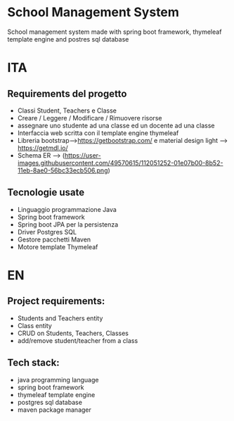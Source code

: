 # School Management System
School management system made with spring boot framework, thymeleaf template engine and postres sql database
# ITA
## Requirements del progetto
  - Classi Student, Teachers e Classe
  - Creare / Leggere / Modificare / Rimuovere risorse
  - assegnare uno studente ad una classe ed un docente ad una classe
  - Interfaccia web scritta con il template engine thymeleaf
  - Libreria bootstrap-->https://getbootstrap.com/
 e material design light --> https://getmdl.io/
  - Schema ER --> (https://user-images.githubusercontent.com/49570615/112051252-01e07b00-8b52-11eb-8ae0-56bc33ecb506.png)

## Tecnologie usate
  - Linguaggio programmazione Java
  - Spring boot framework
  - Spring boot JPA per la persistenza
  - Driver Postgres SQL
  - Gestore pacchetti Maven
  - Motore template Thymeleaf

# EN
## Project requirements:
  - Students and Teachers entity
  - Class entity
  - CRUD on Students, Teachers, Classes
  - add/remove student/teacher from a class
  
## Tech stack:
  - java programming language
  -  spring boot framework
  -  thymeleaf template engine
  -  postgres sql database
  -  maven package manager
